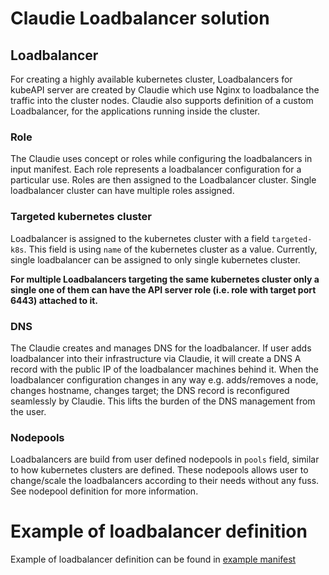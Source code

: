 # Claudie Loadbalancer solution

## Loadbalancer

For creating a highly available kubernetes cluster, Loadbalancers for kubeAPI server are created by Claudie which use Nginx to loadbalance the traffic into the cluster nodes. Claudie also supports definition of a custom Loadbalancer, for the applications running inside the cluster.

### Role 

The Claudie uses concept or roles while configuring the loadbalancers in input manifest. Each role represents a loadbalancer configuration for a particular use. Roles are then assigned to the Loadbalancer cluster. Single loadbalancer cluster can have multiple roles assigned.

### Targeted kubernetes cluster

Loadbalancer is assigned to the kubernetes cluster with a field `targeted-k8s`. This field is using `name` of the kubernetes cluster as a value. Currently, single loadbalancer can be assigned to only single kubernetes cluster.

**For multiple Loadbalancers targeting the same kubernetes cluster only a single one of them can have the API server role (i.e. role with target port 6443) attached to it.**

### DNS

The Claudie creates and manages DNS for the loadbalancer. If user adds loadbalancer into their infrastructure via Claudie, it will create a DNS A record with the public IP of the loadbalancer machines behind it. When the loadbalancer configuration changes in any way e.g. adds/removes a node, changes hostname, changes target; the DNS record is reconfigured seamlessly by Claudie. This lifts the burden of the DNS management from the user. 

### Nodepools

Loadbalancers are build from user defined nodepools in `pools` field, similar to how kubernetes clusters are defined. These nodepools allows user to change/scale the loadbalancers according to their needs without any fuss. See nodepool definition for more information.

# Example of loadbalancer definition
Example of loadbalancer definition can be found in [example manifest](../input-manifest/example.yaml)

